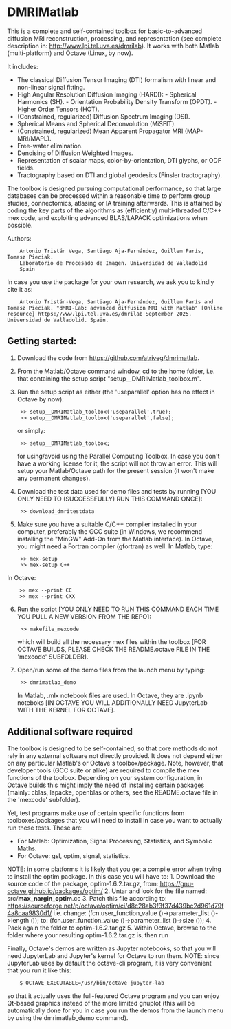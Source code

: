 # DMRIMatlab
This is a complete and self-contained toolbox for basic-to-advanced diffusion MRI reconstruction, processing, and representation (see complete description in: http://www.lpi.tel.uva.es/dmrilab). It works with both Matlab (multi-platform) and Octave (Linux, by now).

It includes:

- The classical Diffusion Tensor Imaging (DTI) formalism with linear and non-linear signal fitting.
- High Angular Resolution Diffusion Imaging (HARDI):
        - Spherical Harmonics (SH).
        - Orientation Probability Density Transform (OPDT).
        - Higher Order Tensors (HOT).
- (Constrained, regularized) Diffusion Spectrum Imaging (DSI).
- Spherical Means and Spherical Deconvolution (MiSFIT).
- (Constrained, regularized) Mean Apparent Propagator MRI (MAP-MRI/MAPL).
- Free-water elimination.
- Denoising of Diffusion Weighted Images.
- Representation of scalar maps, color-by-orientation, DTI glyphs, or ODF fields.
- Tractography based on DTI and global geodesics (Finsler tractography).

The toolbox is designed pursuing computational performance, so that large databases can be processed within a reasonable time to perform group studies, connectomics, atlasing or IA training afterwards. This is attained by coding the key parts of the algorithms as (efficiently) multi-threaded C/C++ mex code, and exploiting advanced BLAS/LAPACK optimizations when possible.

Authors:

        Antonio Tristán Vega, Santiago Aja-Fernández, Guillem París, Tomasz Pieciak.
        Laboratorio de Procesado de Imagen. Universidad de Valladolid
        Spain

In case you use the package for your own research, we ask you to kindly cite it as:

        Antonio Tristán-Vega, Santiago Aja-Fernández, Guillem París and Tomasz Pieciak. "dMRI-Lab: advanced diffusion MRI with Matlab" [Online resource] https://www.lpi.tel.uva.es/dmrilab September 2025. Universidad de Valladolid. Spain.

## Getting started:

1. Download the code from https://github.com/atriveg/dmrimatlab.
2. From the Matlab/Octave command window, cd to the home folder, i.e. that containing the setup script "setup__DMRIMatlab_toolbox.m".
3. Run the setup script as either (the 'useparallel' option has no effect in Octave by now):

        >> setup__DMRIMatlab_toolbox('useparallel',true);
        >> setup__DMRIMatlab_toolbox('useparallel',false);

   or simply:

        >> setup__DMRIMatlab_toolbox;

   for using/avoid using the Parallel Computing Toolbox. In case you don't have a working license for it, the script will not throw an error. This will setup your Matlab/Octave path for the present session (it won't make any permanent changes).
4. Download the test data used for demo files and tests by running [YOU ONLY NEED TO (SUCCESSFULLY) RUN THIS COMMAND ONCE]:

        >> download_dmritestdata

5. Make sure you have a suitable C/C++ compiler installed in your computer, preferably the GCC suite (in Windows, we recommend installing the "MinGW" Add-On from the Matlab interface). In Octave, you might need a Fortran compiler (gfortran) as well. In Matlab, type:

        >> mex-setup
        >> mex-setup C++

In Octave:

        >> mex --print CC
        >> mex --print CXX

6. Run the script [YOU ONLY NEED TO RUN THIS COMMAND EACH TIME YOU PULL A NEW VERSION FROM THE REPO]:

        >> makefile_mexcode

    which will build all the necessary mex files within the toolbox [FOR OCTAVE BUILDS, PLEASE CHECK THE README.octave FILE IN THE 'mexcode' SUBFOLDER].
7. Open/run some of the demo files from the launch menu by typing:

        >> dmrimatlab_demo

    In Matlab, .mlx notebook files are used. In Octave, they are .ipynb noteboks [IN OCTAVE YOU WILL ADDITIONALLY NEED JupyterLab WITH THE KERNEL FOR OCTAVE].

## Additional software required

The toolbox is designed to be self-contained, so that core methods do not rely in any external software not directly provided. It does not depend either on any particular Matlab's or Octave's toolbox/package. Note, however, that developer tools (GCC suite or alike) are required to compile the mex functions of the toolbox. Depending on your system configuration, in Octave builds this might imply the need of installing certain packages (mainly: cblas, lapacke, openblas or others, see the README.octave file in the 'mexcode' subfolder).

Yet, test programs make use of certain specific functions from toolboxes/packages that you will need to install in case you want to actually run these tests. These are:

- For Matlab: Optimization, Signal Processing, Statistics, and Symbolic Maths.
- For Octave: gsl, optim, signal, statistics.

NOTE: in some platforms it is likely that you get a compile error when trying to install the optim package. In this case you will have to:
        1. Download the source code of the package, optim-1.6.2.tar.gz, from: https://gnu-octave.github.io/packages/optim/
        2. Untar and look for the file named: src/__max_nargin_optim__.cc
        3. Patch this file according to: https://sourceforge.net/p/octave/optim/ci/d8c28ab3f3f37d439bc2d961d79f4a8caa9830d1/ i.e. change:
               (fcn.user_function_value ()->parameter_list ()->length ());
           to:
               (fcn.user_function_value ()->parameter_list ()->size ());
        4. Pack again the folder to optim-1.6.2.tar.gz
        5. Within Octave, browse to the folder where your resulting optim-1.6.2.tar.gz is, then run <pkg install optim-1.6.2.tar.gz>

Finally, Octave's demos are written as Jupyter notebooks, so that you will need JupyterLab and Jupyter's kernel for Octave to run them. NOTE: since JupyterLab uses by default the octave-cli program, it is very convenient that you run it like this:

        $ OCTAVE_EXECUTABLE=/usr/bin/octave jupyter-lab

so that it actually uses the full-featured Octave program and you can enjoy Qt-based graphics instead of the more limited gnuplot (this will be automatically done for you in case you run the demos from the launch menu by using the dmrimatlab_demo command).
